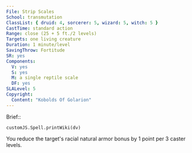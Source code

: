 ```yaml
---
File: Strip Scales
School: transmutation
ClassList: { druid: 4, sorcerer: 5, wizard: 5, witch: 5 }
CastTime: standard action
Range: close (25 + 5 ft./2 levels)
Targets: one living creature
Duration: 1 minute/level
SavingThrow: Fortitude
SR: yes
Components:
  V: yes
  S: yes
  M: a single reptile scale
  DF: yes
SLALevel: 5
Copyright:
  Content: "Kobolds Of Golarion"
---
```

Brief:: 

```dataviewjs
customJS.Spell.printWiki(dv)
```

You reduce the target's racial natural armor bonus by 1 point per 3 caster levels.
